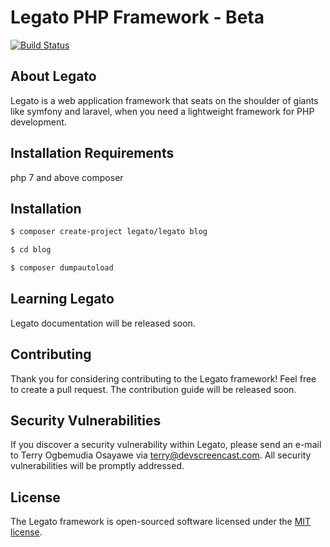 # Legato PHP Framework - Beta
[![Build Status](https://travis-ci.org/terdia/legato.svg?branch=master)](https://travis-ci.org/terdia/legato)

## About Legato

Legato is a web application framework that seats on the shoulder 
of giants like symfony and laravel, when you need a lightweight framework for PHP development. 

## Installation Requirements
php 7 and above
composer 

## Installation
```bash
$ composer create-project legato/legato blog

$ cd blog

$ composer dumpautoload
```

## Learning Legato

Legato documentation will be released soon.

## Contributing

Thank you for considering contributing to the Legato framework! Feel free to create a pull request.
The contribution guide will be released soon.

## Security Vulnerabilities

If you discover a security vulnerability within Legato, 
please send an e-mail to Terry Ogbemudia Osayawe 
via [terry@devscreencast.com](mailto:terry@devscreencast.com). 
All security vulnerabilities will be promptly addressed.

## License

The Legato framework is open-sourced software 
licensed under the [MIT license](https://opensource.org/licenses/MIT).